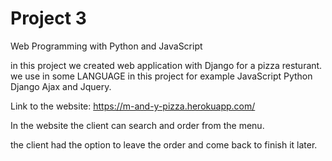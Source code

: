 # Project 3

Web Programming with Python and JavaScript

in this project we created web application with Django for a pizza resturant.
we use in some LANGUAGE in this project for example JavaScript Python Django Ajax and Jquery.

Link to the website: https://m-and-y-pizza.herokuapp.com/

In the website the client can search and order from the menu.

the client had the option to leave the order and come back to finish it later.


